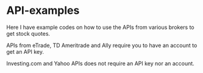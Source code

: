 # API-examples

Here I have example codes on how to use the APIs from various brokers to get stock quotes.

APIs from eTrade, TD Ameritrade and Ally require you to have an account to get an API key.

Investing.com and Yahoo APIs does not require an API key nor an account.
